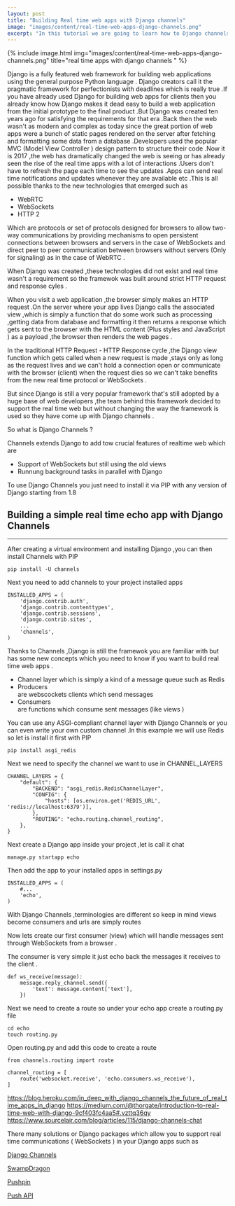 ```yaml
---
layout: post
title: "Building Real time web apps with Django channels"
image: "images/content/real-time-web-apps-django-channels.png"
excerpt: "In this tutorial we are going to learn how to Django channels to build real time web apps " 
---
```


{% include image.html 
    img="images/content/real-time-web-apps-django-channels.png" 
    title="real time apps with django channels " 
%}

Django is a fully featured web framework for building web applications using the general purpose Python language .
Django creators call it the pragmatic framework for perfectionists with deadlines which is really true .If you have
already used Django for building web apps for clients then you already know how Django makes it dead easy to build 
a web application from the initial prototype to the final product .But Django was created ten years ago for 
satisfying the requirements for that era .Back then the web wasn't as modern and complex as today since 
the great portion of web apps were a bunch of static pages rendered on the server after fetching and formatting 
some data from a database .Developers used the popular MVC (Model View Controller ) design pattern to structure 
their code .Now it is 2017 ,the web has dramatically changed the web is seeing or has already seen the rise 
of the real time apps with a lot of interactions .Users don't have to refresh the page each time to see the updates .Apps can send 
real time notifications and updates whenever they are available etc .This is all possible thanks to the new technologies that emerged 
such as 

<ul>
<li>
WebRTC
</li>
<li> 
WebSockets
</li>  
<li>
HTTP 2
</li>
</ul>

Which are protocols or set of protocols designed for browsers to allow two-way communications by providing 
mechanisms to open persistent connections between browsers and servers in the case of WebSockets and direct
peer to peer communication between browsers without servers (Only for signaling) as in the case of WebRTC .

When Django was created ,these technologies did not exist and real time wasn't a requirement so the framewok 
was built around strict HTTP request and response cyles .

When you visit a web application ,the browser simply makes an HTTP request .On the server where your app lives 
Django calls the associated view ,which is simply a function that do some work such as processing ,getting 
data from database and formatting it then returns a response which gets sent to the browser with the HTML 
content (Plus styles and JavaScript ) as a payload ,the browser then renders the web pages .

In the traditional HTTP Request - HTTP Response cycle ,the Django view function which gets called when 
a new request is made ,stays only as long as the request lives and we can't hold a connection open or communicate 
with the browser (client) when the request dies so we can't take benefits from the new real time protocol 
or WebSockets .

But since Django is still a very popular framework that's still adopted by a huge base of web developers ,the team
behind this framework decided to support the real time web but without changing the way the framework is used so they have
come up with Django channels .

So what is Django Channels ?

Channels extends Django to add tow crucial features of realtime web which are 

<ul>
<li>Support of WebSockets but still using the old views </li>
<li>Runnung background tasks in parallel with Django </li>
</ul>

To use Django Channels you just need to install it via PIP with any version of Django starting from 1.8 

Building a simple real time echo app with Django Channels 
---------------------------------------------------------
---------------------------------------------------------

After creating a virtual environment and installing Django ,you can then install Channels with PIP 

    pip install -U channels

Next you need to add channels to your project installed apps 

    INSTALLED_APPS = (
        'django.contrib.auth',
        'django.contrib.contenttypes',
        'django.contrib.sessions',
        'django.contrib.sites',
        ...
        'channels',
    )    

Thanks to Channels ,Django is still the framewok you are familiar with but has some new concepts which you need
to know if you want to build real time web apps .

<ul>
<li>
Channel layer which is simply a kind of a message queue such as Redis 
</li>
<li>Producers</li> are webscockets clients which send messages 

<li>Consumers </li> are functions which consume sent messages (like views )
</ul>

You can use any ASGI-compliant channel layer with Django Channels or you can even write your own custom 
channel .In this example we will use Redis so let is install it first with PIP

    pip install asgi_redis

Next we need to specify the channel we want to use in CHANNEL_LAYERS

    CHANNEL_LAYERS = {
        "default": {
            "BACKEND": "asgi_redis.RedisChannelLayer",
            "CONFIG": {
                "hosts": [os.environ.get('REDIS_URL', 'redis://localhost:6379')],
            },
            "ROUTING": "echo.routing.channel_routing",
        },
    }

Next create a Django app inside your project ,let is call it chat 

    manage.py startapp echo

Then add the app to your installed apps in settings.py 

    INSTALLED_APPS = (
        #...
        'echo',
    )

With Django Channels ,terminologies are different so keep in mind views become consumers and urls are simply 
routes 

Now lets create our first consumer (view) which will handle messages sent through WebSockets from a browser .

The consumer is very simple it just echo back the messages it receives to the client .

    def ws_receive(message):
        message.reply_channel.send({
            'text': message.content['text'],
        })

 
Next we need to create a route so under your echo app create a routing.py file

    cd echo 
    touch routing.py

Open routing.py and add this code to create a route 

    from channels.routing import route

    channel_routing = [
        route('websocket.receive', 'echo.consumers.ws_receive'),
    ]


https://blog.heroku.com/in_deep_with_django_channels_the_future_of_real_time_apps_in_django
https://medium.com/@thorgate/introduction-to-real-time-web-with-django-9cf403fc4aa5#.vzttq36qy
https://www.sourcelair.com/blog/articles/115/django-channels-chat

There many solutions or Django packages which allow you to support real time communications ( WebSockets ) in your Django apps such as 

[Django Channels](https://github.com/andrewgodwin/channels)

[SwampDragon](http://swampdragon.net/)

[Pushpin](http://pushpin.org/)


[Push API](https://developer.mozilla.org/en-US/docs/Web/API/Push_API)

